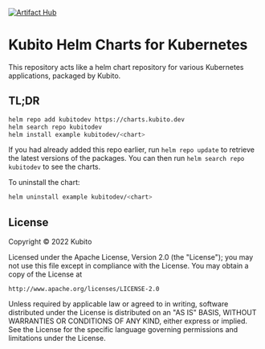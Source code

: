 [![Artifact Hub](https://img.shields.io/endpoint?url=https://artifacthub.io/badge/repository/kubitodev&style=for-the-badge)](https://artifacthub.io/packages/search?repo=kubitodev)

# Kubito Helm Charts for Kubernetes

This repository acts like a helm chart repository for various Kubernetes applications, packaged by Kubito.

## TL;DR

```bash
helm repo add kubitodev https://charts.kubito.dev
helm search repo kubitodev
helm install example kubitodev/<chart>
```

If you had already added this repo earlier, run `helm repo update` to retrieve the latest versions of the packages. You can then run `helm search repo
kubitodev` to see the charts.

To uninstall the chart:

```bash
helm uninstall example kubitodev/<chart>
```

## License

Copyright &copy; 2022 Kubito

Licensed under the Apache License, Version 2.0 (the "License");
you may not use this file except in compliance with the License.
You may obtain a copy of the License at

    http://www.apache.org/licenses/LICENSE-2.0

Unless required by applicable law or agreed to in writing, software
distributed under the License is distributed on an "AS IS" BASIS,
WITHOUT WARRANTIES OR CONDITIONS OF ANY KIND, either express or implied.
See the License for the specific language governing permissions and
limitations under the License.
